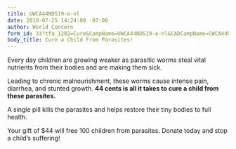 ```yaml
---
title: UWCA44NDS19-e-nl
date: 2018-07-25 14:24:00 -07:00
author: World Concern
form_id: 33?tfa_1202=Cure&CampName=UWCA44NDS19-e-nl&CADCampName=CWCA44NDS19-e-nl
body_title: Cure a Child From Parasites!
---
```


Every day children are growing weaker as parasitic worms steal vital nutrients from their bodies and are making them sick. 
 
Leading to chronic malnourishment, these worms cause intense pain, diarrhea, and stunted growth. **44 cents is all it takes to cure a child from these parasites.**

A single pill kills the parasites and helps restore their tiny bodies to full health. 

Your gift of $44 will free 100 children from parasites. Donate today and stop a child’s suffering!

